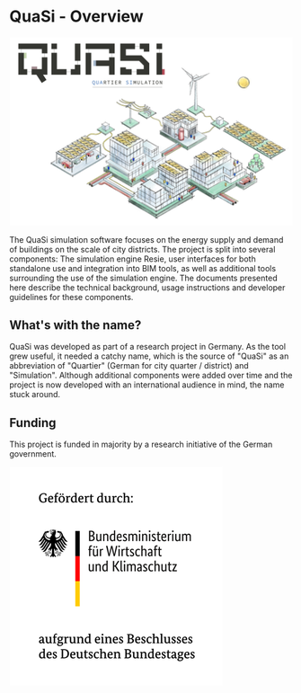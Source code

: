 # QuaSi - Overview
![Logo and visual for the project](img/quasi_combined_w3099.jpg)

The QuaSi simulation software focuses on the energy supply and demand of buildings on the scale of city districts. The project is split into several components: The simulation engine Resie, user interfaces for both standalone use and integration into BIM tools, as well as additional tools surrounding the use of the simulation engine. The documents presented here describe the technical background, usage instructions and developer guidelines for these components.

## What's with the name?
QuaSi was developed as part of a research project in Germany. As the tool grew useful, it needed a catchy name, which is the source of "QuaSi" as an abbreviation of "Quartier" (German for city quarter / district) and "Simulation". Although additional components were added over time and the project is now developed with an international audience in mind, the name stuck around.

## Funding
This project is funded in majority by a research initiative of the German government.

![Funding disclaimer](img/funding_disclaimer.png)
